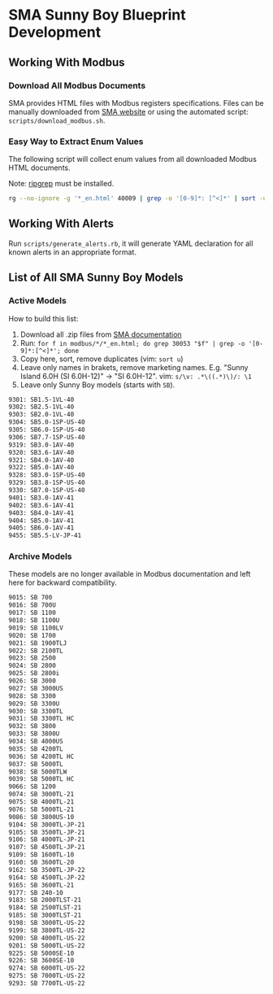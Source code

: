 # SMA Sunny Boy Blueprint Development

## Working With Modbus

### Download All Modbus Documents

SMA provides HTML files with Modbus registers specifications. Files can be manually downloaded from [SMA website](https://www.sma.de/en/products/product-features-interfaces/modbus-protocol-interface) or using the automated script: `scripts/download_modbus.sh`.

### Easy Way to Extract Enum Values

The following script will collect enum values from all downloaded Modbus HTML documents.

Note: [ripgrep](https://github.com/BurntSushi/ripgrep) must be installed.

```bash
rg --no-ignore -g '*_en.html' 40009 | grep -o '[0-9]*: [^<]*' | sort -u
```

## Working With Alerts

Run `scripts/generate_alerts.rb`, it will generate YAML declaration for all known alerts in an appropriate format.

## List of All SMA Sunny Boy Models

### Active Models

How to build this list:

1. Download all .zip files from [SMA documentation](https://www.sma.de/en/products/product-features-interfaces/modbus-protocol-interface)
2. Run: `for f in modbus/*/*_en.html; do grep 30053 "$f" | grep -o '[0-9]*:[^<]*'; done`
3. Copy here, sort, remove duplicates (vim: `sort u`)
4. Leave only names in brakets, remove marketing names. E.g. "Sunny Island 6.0H (SI 6.0H-12)" -> "SI 6.0H-12". vim: `s/\v: .*\((.*)\)/: \1`
5. Leave only Sunny Boy models (starts with `SB`).

```txt
9301: SB1.5-1VL-40
9302: SB2.5-1VL-40
9303: SB2.0-1VL-40
9304: SB5.0-1SP-US-40
9305: SB6.0-1SP-US-40
9306: SB7.7-1SP-US-40
9319: SB3.0-1AV-40
9320: SB3.6-1AV-40
9321: SB4.0-1AV-40
9322: SB5.0-1AV-40
9328: SB3.0-1SP-US-40
9329: SB3.8-1SP-US-40
9330: SB7.0-1SP-US-40
9401: SB3.0-1AV-41
9402: SB3.6-1AV-41
9403: SB4.0-1AV-41
9404: SB5.0-1AV-41
9405: SB6.0-1AV-41
9455: SB5.5-LV-JP-41
```

### Archive Models

These models are no longer available in Modbus documentation and left here for backward compatibility.

```txt
9015: SB 700
9016: SB 700U
9017: SB 1100
9018: SB 1100U
9019: SB 1100LV
9020: SB 1700
9021: SB 1900TLJ
9022: SB 2100TL
9023: SB 2500
9024: SB 2800
9025: SB 2800i
9026: SB 3000
9027: SB 3000US
9028: SB 3300
9029: SB 3300U
9030: SB 3300TL
9031: SB 3300TL HC
9032: SB 3800
9033: SB 3800U
9034: SB 4000US
9035: SB 4200TL
9036: SB 4200TL HC
9037: SB 5000TL
9038: SB 5000TLW
9039: SB 5000TL HC
9066: SB 1200
9074: SB 3000TL-21
9075: SB 4000TL-21
9076: SB 5000TL-21
9086: SB 3800US-10
9104: SB 3000TL-JP-21
9105: SB 3500TL-JP-21
9106: SB 4000TL-JP-21
9107: SB 4500TL-JP-21
9109: SB 1600TL-10
9160: SB 3600TL-20
9162: SB 3500TL-JP-22
9164: SB 4500TL-JP-22
9165: SB 3600TL-21
9177: SB 240-10
9183: SB 2000TLST-21
9184: SB 2500TLST-21
9185: SB 3000TLST-21
9198: SB 3000TL-US-22
9199: SB 3800TL-US-22
9200: SB 4000TL-US-22
9201: SB 5000TL-US-22
9225: SB 5000SE-10
9226: SB 3600SE-10
9274: SB 6000TL-US-22
9275: SB 7000TL-US-22
9293: SB 7700TL-US-22
```
